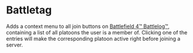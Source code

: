# Battletag

Adds a context menu to all join buttons on
[Battlefield 4™ Battlelog™](http://help.ea.com/en/article/what-is-battlelog/),
containing a list of all platoons the user is a member of. Clicking one of the
entries will make the corresponding platoon active right before joining a
server.
